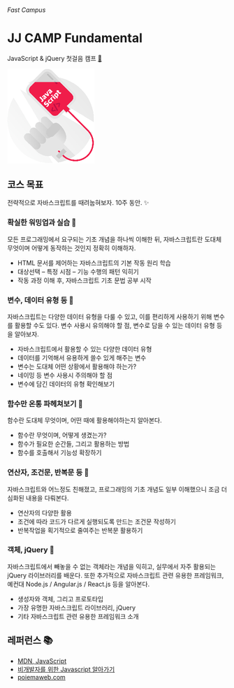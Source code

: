 ###### Fast Campus

# JJ CAMP Fundamental

JavaScript & jQuery 첫걸음 캠프 [:link:](http://www.fastcampus.co.kr/dev_camp_jstb)

[![](ASSETS/course-cover.png)](http://www.fastcampus.co.kr/dev_camp_jstb)

## 코스 목표

전략적으로 자바스크립트를 때려눕혀보자. 10주 동안. :sparkles:

### 확실한 워밍업과 실습 :first_quarter_moon_with_face:

모든 프로그래밍에서 요구되는 기초 개념을 하나씩 이해한 뒤, 자바스크립트란 도대체 무엇이며 어떻게 동작하는 것인지 정확히 이해하자.

- HTML 문서를 제어하는 자바스크립트의 기본 작동 원리 학습
- 대상선택 – 특정 시점 – 기능 수행의 패턴 익히기
- 작동 과정 이해 후, 자바스크립트 기초 문법 공부 시작

### 변수, 데이터 유형 등 :first_quarter_moon_with_face:

자바스크립트는 다양한 데이터 유형을 다룰 수 있고, 이를 편리하게 사용하기 위해 변수를 활용할 수도 있다. 변수 사용시 유의해야 할 점, 변수로 담을 수 있는 데이터 유형 등을 알아보자.

- 자바스크립트에서 활용할 수 있는 다양한 데이터 유형
- 데이터를 기억해서 유용하게 쓸수 있게 해주는 변수
- 변수는 도대체 어떤 상황에서 활용해야 하는가?
- 네이밍 등 변수 사용시 주의해야 할 점
- 변수에 담긴 데이터의 유형 확인해보기

### 함수만 온통 파헤쳐보기 :first_quarter_moon_with_face:

함수란 도대체 무엇이며, 어떤 때에 활용해야하는지 알아본다.

- 함수란 무엇이며, 어떻게 생겼는가?
- 함수가 필요한 순간들, 그리고 활용하는 방법
- 함수를 호출해서 기능성 확장하기

### 연산자, 조건문, 반복문 등 :first_quarter_moon_with_face:

자바스크립트와 어느정도 친해졌고, 프로그래밍의 기초 개념도 일부 이해했으니 조금 더 심화된 내용을 다뤄본다.

- 연산자의 다양한 활용
- 조건에 따라 코드가 다르게 실행되도록 만드는 조건문 작성하기
- 반복작업을 획기적으로 줄여주는 반복문 활용하기

### 객체, jQuery :first_quarter_moon_with_face:

자바스크립트에서 빼놓을 수 없는 객체라는 개념을 익히고, 실무에서 자주 활용되는 jQuery 라이브러리를 배운다. 또한 추가적으로 자바스크립트 관련 유용한 프레임워크, 예컨대 Node.js / Angular.js / React.js 등을 알아본다.

- 생성자와 객체, 그리고 프로토타입
- 가장 유명한 자바스크립트 라이브러리, jQuery
- 기타 자바스크립트 관련 유용한 프레임워크 소개

## 레퍼런스 :books:

- [MDN, JavaScript](https://developer.mozilla.org/ko/docs/Web/JavaScript)
- [비개발자를 위한 Javascript 알아가기](http://www.slideshare.net/ibare/javascript-1-33928468?ref=http://m.cafe.daum.net/aspdotnet/5zmE/153?boardType=U&q=D_wmj6O-wN3vs0&)
- [poiemaweb.com](http://poiemaweb.com/)

